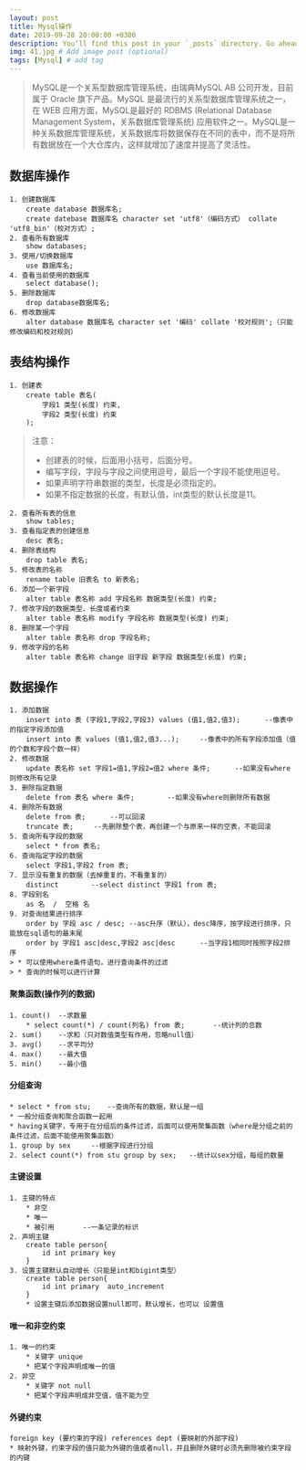 ```yaml
---
layout: post
title: Mysql操作
date: 2019-09-28 20:00:00 +0300
description: You’ll find this post in your `_posts` directory. Go ahead and edit it and re-build the site to see your changes. # Add post description (optional)
img: 41.jpg # Add image post (optional)
tags: [Mysql] # add tag
---
```


>MySQL是一个关系型数据库管理系统，由瑞典MySQL AB 公司开发，目前属于 Oracle 旗下产品。MySQL 是最流行的关系型数据库管理系统之一，在 WEB 应用方面，MySQL是最好的 RDBMS (Relational Database Management System，关系数据库管理系统) 应用软件之一。MySQL是一种关系数据库管理系统，关系数据库将数据保存在不同的表中，而不是将所有数据放在一个大仓库内，这样就增加了速度并提高了灵活性。

## 数据库操作

```
1. 创建数据库
	create database 数据库名;
	create datebase 数据库名 character set 'utf8'（编码方式） collate 'utf8_bin'（校对方式）;
2. 查看所有数据库
	show databases;
3. 使用/切换数据库
	use 数据库名;
4. 查看当前使用的数据库
	select database();
5. 删除数据库
	drop database数据库名;
6. 修改数据库
	alter database 数据库名 character set '编码' collate '校对规则';（只能修改编码和校对规则）
```

## 表结构操作

```
1. 创建表
	create table 表名(
		字段1 类型(长度) 约束,
		字段2 类型(长度) 约束
	);
```

>注意：
> + 创建表的时候，后面用小括号，后面分号。
> + 编写字段，字段与字段之间使用逗号，最后一个字段不能使用逗号。
> + 如果声明字符串数据的类型，长度是必须指定的。
> + 如果不指定数据的长度，有默认值，int类型的默认长度是11。

```
2. 查看所有表的信息
	show tables;
3. 查看指定表的创建信息
	desc 表名;
4. 删除表结构
	drop table 表名;
5. 修改表的名称
	rename table 旧表名 to 新表名;
6. 添加一个新字段
	alter table 表名称 add 字段名称 数据类型(长度) 约束;
7. 修改字段的数据类型、长度或者约束
	alter table 表名称 modify 字段名称 数据类型(长度) 约束;
8. 删除某一个字段
	alter table 表名称 drop 字段名称;
9. 修改字段的名称
	alter table 表名称 change 旧字段 新字段 数据类型(长度) 约束;
```

## 数据操作

```
1. 添加数据
	insert into 表 (字段1,字段2,字段3) values (值1,值2,值3);		--像表中的指定字段添加值
	insert into 表 values (值1,值2,值3...);		--像表中的所有字段添加值（值的个数和字段个数一样）
2. 修改数据
	update 表名称 set 字段1=值1,字段2=值2 where 条件;		--如果没有where则修改所有记录
3. 删除指定数据
	delete from 表名 where 条件;		--如果没有where则删除所有数据
4. 删除所有数据
	delete from 表;		--可以回滚
	truncate 表;		--先删除整个表，再创建一个与原来一样的空表，不能回滚
5. 查询所有字段的数据
	select * from 表名;
6. 查询指定字段的数据
	select 字段1,字段2 from 表;
7. 显示没有重复的数据（去掉重复的，不看重复的）
	distinct		--select distinct 字段1 from 表;
8. 字段别名
	as 名  /  空格 名
9. 对查询结果进行排序
	order by 字段 asc / desc;	--asc升序（默认），desc降序，按字段进行排序，只能放在sql语句的最末尾
	order by 字段1 asc|desc,字段2 asc|desc    	--当字段1相同时按照字段2排序
> * 可以使用where条件语句，进行查询条件的过滤
> * 查询的时候可以进行计算
```

#### 聚集函数(操作列的数据)

```
1. count()	--求数量
	* select count(*) / count(列名) from 表;		--统计列的总数
2. sum()	--求和（只对数值类型有作用，忽略null值）
3. avg()	--求平均分
4. max()	--最大值
5. min()	--最小值
```

#### 分组查询

```
* select * from stu;	--查询所有的数据，默认是一组
* 一般分组查询和聚合函数一起用
* having关键字，专用于在分组后的条件过滤，后面可以使用聚集函数（where是分组之前的条件过滤，后面不能使用聚集函数）
1. group by sex		--根据字段进行分组
2. select count(*) from stu group by sex;	--统计以sex分组，每组的数量
```

#### 主键设置

```
1. 主键的特点
	* 非空
	* 唯一
	* 被引用		--一条记录的标识
2. 声明主键
	create table person{
		id int primary key
	}
3. 设置主键默认自动增长（只能是int和bigint类型）
	create table person{
		id int primary  auto_increment
	}
	* 设置主键后添加数据设置null即可，默认增长，也可以 设置值
```

#### 唯一和非空约束

```
1. 唯一的约束
	* 关键字 unique
	* 把某个字段声明成唯一的值
2. 非空
	* 关键字 not null
	* 把某个字段声明成非空值，值不能为空
```

#### 外键约束

```
foreign key (要约束的字段) references dept (要映射的外部字段)
* 映射外键，约束字段的值只能为外键的值或者null，并且删除外键时必须先删除被约束字段的内键